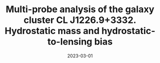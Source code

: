 ---
title: "Multi-probe analysis of the galaxy cluster CL J1226.9+3332. Hydrostatic mass and hydrostatic-to-lensing bias"
collection: "publications"
category: "co_papers"
permalink: /publications/2023A&A671A28M
date: 2023-03-01
venue: "Astronomy and Astrophysics"
citation: "Muñoz-Echeverría, M., Macías-Pérez, J. F., Pratt, G. W., et al. (2023), Astronomy and Astrophysics, 671, A28."
---
